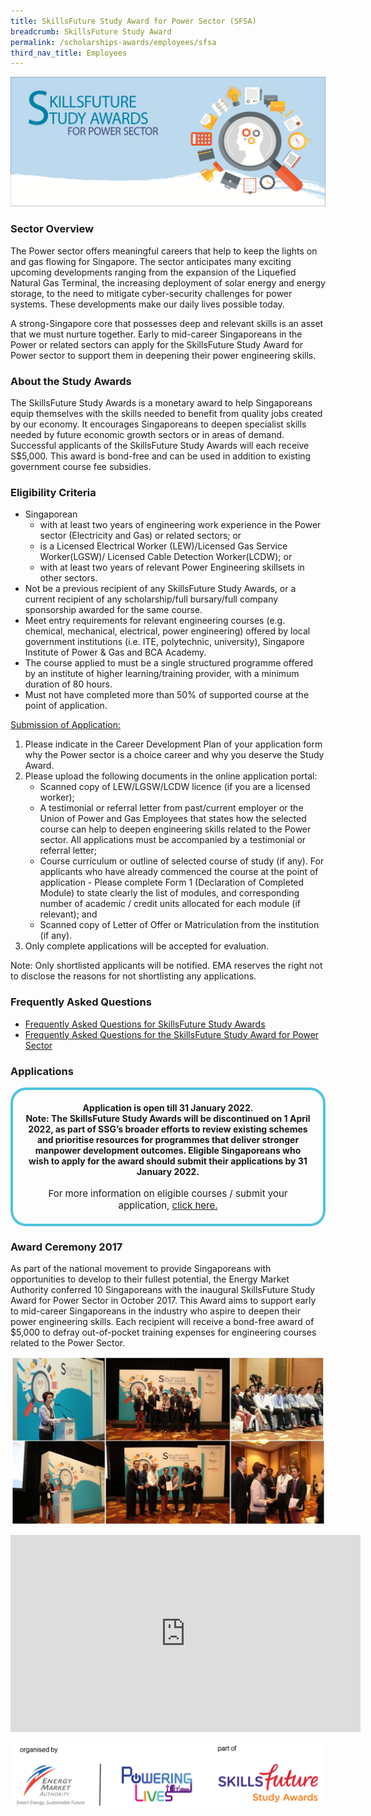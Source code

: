 ```yaml
---
title: SkillsFuture Study Award for Power Sector (SFSA)
breadcrumb: SkillsFuture Study Award
permalink: /scholarships-awards/employees/sfsa
third_nav_title: Employees
---
```


![SkillsFuture Study Award for Power Sector](/images/scholarships/adults/Skillsfuture%20Banner%20-%20low%20res.png)

### Sector Overview

The Power sector offers meaningful careers that help to keep the lights on and gas flowing for Singapore. The sector anticipates many exciting upcoming developments ranging from the expansion of the Liquefied Natural Gas Terminal, the increasing deployment of solar energy and energy storage, to the need to mitigate cyber-security challenges for power systems. These developments make our daily lives possible today.

A strong-Singapore core that possesses deep and relevant skills is an asset that we must nurture together. Early to mid-career Singaporeans in the Power or related sectors can apply for the SkillsFuture Study Award for Power sector to support them in deepening their power engineering skills.

### About the Study Awards

The SkillsFuture Study Awards is a monetary award to help Singaporeans equip themselves with the skills needed to benefit from quality jobs created by our economy. It encourages Singaporeans to deepen specialist skills needed by future economic growth sectors or in areas of demand. Successful applicants of the SkillsFuture Study Awards will each receive S$5,000. This award is bond-free and can be used in addition to existing government course fee subsidies.

### Eligibility Criteria 

* Singaporean
    * with at least two years of engineering work experience in the Power sector (Electricity and Gas) or related sectors; or
    * is a Licensed Electrical Worker (LEW)/Licensed Gas Service Worker(LGSW)/ Licensed Cable Detection Worker(LCDW); or 
    * with at least two years of relevant Power Engineering skillsets in other sectors.
* Not be a previous recipient of any SkillsFuture Study Awards, or a current recipient of any scholarship/full bursary/full company sponsorship awarded for the same course.
* Meet entry requirements for relevant engineering courses (e.g. chemical, mechanical, electrical, power engineering) offered by local government institutions (i.e. ITE, polytechnic, university), Singapore Institute of Power & Gas and BCA Academy.
* The course applied to must be a single structured programme offered by an institute of higher learning/training provider, with a minimum duration of 80 hours.
* Must not have completed more than 50% of supported course at the point of application.
 
<span style="text-decoration: underline;">Submission of Application:</span>

1. Please indicate in the Career Development Plan of your application form why the Power sector is a choice career and why you deserve the Study Award.
2. Please upload the following documents in the online application portal:
     * Scanned copy of LEW/LGSW/LCDW licence (if you are a licensed worker);
     * A testimonial or referral letter from past/current employer or the Union of Power and Gas Employees that states how the selected course can help to deepen engineering skills related to the Power sector.  All applications must be accompanied by a testimonial or referral letter;
     * Course curriculum or outline of selected course of study (if any). For applicants who have already commenced the course at the point of application - Please complete Form 1 (Declaration of Completed Module) to state clearly the list of modules, and corresponding number of academic / credit units allocated for each module (if relevant); and
     * Scanned copy of Letter of Offer or Matriculation from the institution (if any).
3. Only complete applications will be accepted for evaluation.

Note:  Only shortlisted applicants will be notified.  EMA reserves the right not to disclose the reasons for not shortlisting any applications.

### Frequently Asked Questions
* <a href="https://www.skillsfuture.gov.sg/studyawards/faq" target="_blank">Frequently Asked Questions for SkillsFuture Study Awards</a>  
* <a href="https://www.skillsfuture.gov.sg/studyawards/power/faq" target="_blank">Frequently Asked Questions for the SkillsFuture Study Award for Power Sector</a>  

### Applications

<div style="margin:auto; border: 4px solid; border-radius: 25px; padding: 20px 20px; border-color:#4EC4DD ">
    <div style="text-align:center;">
        <strong>
           Application is open till 31 January 2022. <br>
           Note: The SkillsFuture Study Awards will be discontinued on 1 April 2022, as part of SSG’s broader efforts to review existing schemes and prioritise resources for programmes that deliver stronger manpower development outcomes. Eligible Singaporeans who wish to apply for the award should submit their applications by 31 January 2022.
        </strong>
        <br>
        <br>
    </div>
    <div style="text-align:center;" >
        <span style="text-align:center; font-size: 15px;">
            For more information on eligible courses / submit your application, <a href="https://programmes.myskillsfuture.sg/Portal/ProgramDetails.aspx?ProgID=P00000065" target="_blank">click here.</a> 
        </span>
    </div>
</div>


### Award Ceremony 2017
As part of the national movement to provide Singaporeans with opportunities to develop to their fullest potential, the Energy Market Authority conferred 10 Singaporeans with the inaugural SkillsFuture Study Award for Power Sector in October 2017. This Award aims to support early to mid-career Singaporeans in the industry who aspire to deepen their power engineering skills. Each recipient will receive a bond-free award of $5,000 to defray out-of-pocket training expenses for engineering courses related to the Power Sector.  

![SkillsFuture Study Awards 2017 Award Ceremony](/images/scholarships/adults/SkillsFuture%20Study%20Award%202017%20update%20pic.jpg)  

<iframe width="560" height="315" src="https://www.youtube.com/embed/TI84KMsg8YY" frameborder="0" allowfullscreen="" allow="accelerometer; autoplay; encrypted-media; gyroscope; picture-in-picture"></iframe>

![Organised by Energy Market Authority, Part of Powering Lives, Skills Future Study Awards](/images/scholarships/adults/logobanner%20for%20SF%20study%20award.png)
